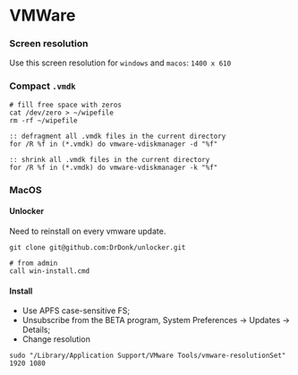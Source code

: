 # VMWare

### Screen resolution

Use this screen resolution for `windows` and `macos`: `1400 x 610`

### Compact `.vmdk`

```shell
# fill free space with zeros
cat /dev/zero > ~/wipefile
rm -rf ~/wipefile
```

```batch
:: defragment all .vmdk files in the current directory
for /R %f in (*.vmdk) do vmware-vdiskmanager -d "%f"

:: shrink all .vmdk files in the current directory
for /R %f in (*.vmdk) do vmware-vdiskmanager -k "%f"
```

### MacOS

#### Unlocker

Need to reinstall on every vmware update.

```shell
git clone git@github.com:DrDonk/unlocker.git

# from admin
call win-install.cmd
```

#### Install

- Use APFS case-sensitive FS;
- Unsubscribe from the BETA program, System Preferences -> Updates -> Details;
- Change resolution

```shell
sudo "/Library/Application Support/VMware Tools/vmware-resolutionSet" 1920 1080
```

